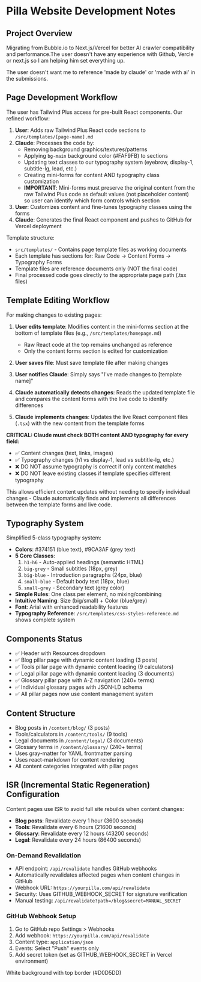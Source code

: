 # Pilla Website Development Notes

## Project Overview
Migrating from Bubble.io to Next.js/Vercel for better AI crawler compatibility and performance.The user doesn't have any experience with Github, Vercle or next.js so I am helping him set everything up.

The user doesn't want me to reference 'made by claude' or 'made with ai' in the submissions.

## Page Development Workflow
The user has Tailwind Plus access for pre-built React components. Our refined workflow:

1. **User**: Adds raw Tailwind Plus React code sections to `/src/templates/[page-name].md`
2. **Claude**: Processes the code by:
   - Removing background graphics/textures/patterns
   - Applying `bg-main` background color (#FAF9FB) to sections
   - Updating text classes to our typography system (eyebrow, display-1, subtitle-lg, lead, etc.)
   - Creating mini-forms for content AND typography class customization
   - **IMPORTANT**: Mini-forms must preserve the original content from the raw Tailwind Plus code as default values (not placeholder content) so user can identify which form controls which section
3. **User**: Customizes content and fine-tunes typography classes using the forms
4. **Claude**: Generates the final React component and pushes to GitHub for Vercel deployment

Template structure:
- `src/templates/` - Contains page template files as working documents
- Each template has sections for: Raw Code → Content Forms → Typography Forms
- Template files are reference documents only (NOT the final code)
- Final processed code goes directly to the appropriate page path (.tsx files)

## Template Editing Workflow
For making changes to existing pages:

1. **User edits template**: Modifies content in the mini-forms section at the bottom of template files (e.g., `/src/templates/homepage.md`)
   - Raw React code at the top remains unchanged as reference
   - Only the content forms section is edited for customization
   
2. **User saves file**: Must save template file after making changes

3. **User notifies Claude**: Simply says "I've made changes to [template name]"

4. **Claude automatically detects changes**: Reads the updated template file and compares the content forms with the live code to identify differences

5. **Claude implements changes**: Updates the live React component files (`.tsx`) with the new content from the template forms

**CRITICAL: Claude must check BOTH content AND typography for every field:**
- ✅ Content changes (text, links, images)
- ✅ Typography changes (h1 vs display-1, lead vs subtitle-lg, etc.)
- ❌ DO NOT assume typography is correct if only content matches
- ❌ DO NOT leave existing classes if template specifies different typography

This allows efficient content updates without needing to specify individual changes - Claude automatically finds and implements all differences between the template forms and live code.

## Typography System
Simplified 5-class typography system:
- **Colors**: #374151 (blue text), #9CA3AF (grey text)
- **5 Core Classes**: 
  1. `h1-h6` - Auto-applied headings (semantic HTML)
  2. `big-grey` - Small subtitles (18px, grey)
  3. `big-blue` - Introduction paragraphs (24px, blue) 
  4. `small-blue` - Default body text (18px, blue)
  5. `small-grey` - Secondary text (grey color)
- **Simple Rules**: One class per element, no mixing/combining
- **Intuitive Naming**: Size (big/small) + Color (blue/grey)
- **Font**: Arial with enhanced readability features
- **Typography Reference**: `/src/templates/css-styles-reference.md` shows complete system

## Components Status
- ✅ Header with Resources dropdown
- ✅ Blog pillar page with dynamic content loading (3 posts)
- ✅ Tools pillar page with dynamic content loading (9 calculators)
- ✅ Legal pillar page with dynamic content loading (3 documents)
- ✅ Glossary pillar page with A-Z navigation (240+ terms)
- ✅ Individual glossary pages with JSON-LD schema
- ✅ All pillar pages now use content management system

## Content Structure
- Blog posts in `/content/blog/` (3 posts)
- Tools/calculators in `/content/tools/` (9 tools)
- Legal documents in `/content/legal/` (3 documents)
- Glossary terms in `/content/glossary/` (240+ terms)
- Uses gray-matter for YAML frontmatter parsing
- Uses react-markdown for content rendering
- All content categories integrated with pillar pages

## ISR (Incremental Static Regeneration) Configuration
Content pages use ISR to avoid full site rebuilds when content changes:
- **Blog posts**: Revalidate every 1 hour (3600 seconds)
- **Tools**: Revalidate every 6 hours (21600 seconds)  
- **Glossary**: Revalidate every 12 hours (43200 seconds)
- **Legal**: Revalidate every 24 hours (86400 seconds)

### On-Demand Revalidation
- API endpoint: `/api/revalidate` handles GitHub webhooks
- Automatically revalidates affected pages when content changes in GitHub
- Webhook URL: `https://yourpilla.com/api/revalidate`
- Security: Uses GITHUB_WEBHOOK_SECRET for signature verification
- Manual testing: `/api/revalidate?path=/blog&secret=MANUAL_SECRET`

### GitHub Webhook Setup
1. Go to GitHub repo Settings > Webhooks
2. Add webhook: `https://yourpilla.com/api/revalidate`
3. Content type: `application/json`
4. Events: Select "Push" events only
5. Add secret token (set as GITHUB_WEBHOOK_SECRET in Vercel environment)

White background with top border (#D0D5DD)
